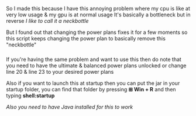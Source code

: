 So I made this because I have this annoying problem where my cpu is like at very low usage & my gpu is at normal usage
It's basically a bottleneck but in reverse _I like to call it a neckbottle_

But I found out that changing the power plans fixes it for a few moments so this script keeps changing the power plan to basically remove this "neckbottle"

### 
If you're having the same problem and want to use this then do note that you need to have the ultimate & balanced power plans unlocked
or change line 20 & line 23 to your desired power plans

Also if you want to launch this at startup then you can put the jar in your startup folder, you can find that folder by pressing **⊞ Win + R** and then typing **shell:startup**

_Also you need to have Java installed for this to work_
